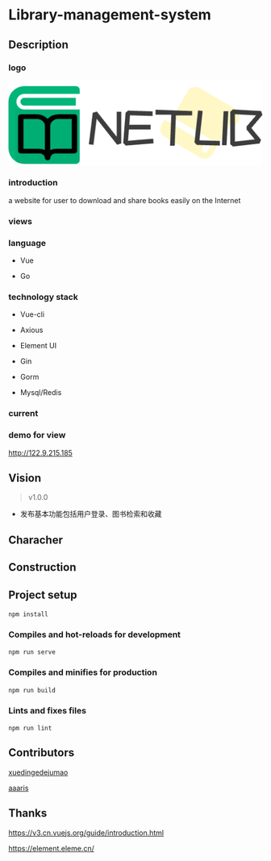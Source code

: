 # Library-management-system
## Description

### logo

![image](src/assets/logo.png)

### introduction

a website for user to download and share books easily on the Internet

### views

### language

- Vue

- Go 

### technology stack 

- Vue-cli 

- Axious

- Element UI

- Gin

- Gorm 

- Mysql/Redis


### current


### demo for view

<http://122.9.215.185>

## Vision

> v1.0.0

- 发布基本功能包括用户登录、图书检索和收藏

## Characher

## Construction
 
## Project setup
```
npm install
```

### Compiles and hot-reloads for development
```
npm run serve
```

### Compiles and minifies for production
```
npm run build
```

### Lints and fixes files
```
npm run lint
```

## Contributors

[xuedingedejumao](https://github.com/xuedingedejumao) 

[aaaris](https://github.com/aaaris)

## Thanks

<https://v3.cn.vuejs.org/guide/introduction.html>

<https://element.eleme.cn/>